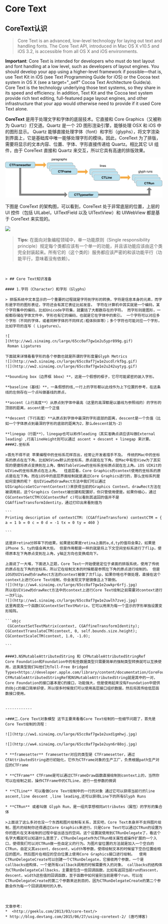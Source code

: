 # **Core Text**

## CoreText认识

> Core Text is an advanced, low-level technology for laying out text and handling fonts. The Core Text API, introduced in Mac OS X v10.5 and iOS 3.2, is accessible from all OS X and iOS environments.

**Important**: Core Text is intended for developers who must do text layout and font handling at a low level, such as developers of layout engines. You should develop your app using a higher-level framework if possible—that is, use Text Kit in iOS \(see Text Programming Guide for iOS\) or the Cocoa text system in OS X \(see a target="\_self" Cocoa Text Architecture Guide\/a\). Core Text is the technology underlying those text systems, so they share in its speed and efficiency. In addition, Text Kit and the Cocoa text system provide rich text editing, full-featured page layout engines, and other infrastructure that your app would otherwise need to provide if it used Core Text alone.

**CoreText** 是用于处理文字和字体的底层技术。它直接和 Core Graphics（又被称为 Quartz）打交道。Quartz 是一个 2D 图形渲染引擎，能够处理 OSX 和 iOS 中的图形显示。
Quartz 能够直接处理字体（font）和字形（glyphs），将文字渲染到界面上，它是基础库中唯一能够处理字形的模块。因此，CoreText 为了排版，需要将显示的文本内容、位置、字体、字形直接传递给 Quartz。相比其它 UI 组件，由于 CoreText 直接和 Quartz 来交互，所以它具有高速的排版效果。

![](/assets/1FF7A6E2-834E-4A77-9B5F-4543F4D64711.png)

下图是 CoreText 的架构图，可以看到，CoreText 处于非常底层的位置，上层的 UI 控件（包括 UILabel，UITextField 以及 UITextView）和 UIWebView 都是基于 CoreText 来实现的。

![](http://tangqiao.b0.upaiyun.com/coretext/coretext_arch.png)

> **Tips:**
> 在面向对象编程领域中，单一功能原则（Single responsibility principle）规定每个类都应该有一个单一的功能，并且该功能应该由这个类完全封装起来。所有它的（这个类的）服务都应该严密的和该功能平行（功能平行，意味着没有依赖）。
````````


> ## Core Text知识准备

#### 1.字符（Character）和字形（Glyphs）

> 排版系统中文本显示的一个重要的过程就是字符到字形的转换，字符是信息本身的元素，而字形是字符的图形表征，字符还会有其它表征比如发音。 字符在计算机中其实就是一个编码，某个字符集中的编码，比如Unicode字符集，就囊括了大都数存在的字符。 而字形则是图形，一般都存储在字体文件中，字形也有它的编码，也就是它在字体中的索引。 一个字符可以对应多个字形（不同的字体，或者同种字体的不同样式:粗体斜体等）；多个字符也可能对应一个字形，比如字符的连写（ Ligatures）。

![
](http://ww1.sinaimg.cn/large/65cc0af7gw1e2u5ypr899g.gif)
 Roman Ligatures

下面就来详情看看字形的各个参数也就是所谓的字形度量Glyph Metrics
![](http://ww3.sinaimg.cn/large/65cc0af7jw1e2ucdlrkfbg.gif)
![](http://ww2.sinaimg.cn/large/65cc0af7gw1e2u242uytyg.gif)

**bounding box（边界框 bbox）**，这是一个假想的框子，它尽可能紧密的装入字形。

**baseline（基线）**，一条假想的线,一行上的字形都以此线作为上下位置的参考，在这条线的左侧存在一个点叫做基线的原点，

**ascent（上行高度**）从原点到字体中最高（这里的高深都是以基线为参照线的）的字形的顶部的距离，ascent是一个正值

**descent（下行高度）**从原点到字体中最深的字形底部的距离，descent是一个负值（比如一个字体原点到最深的字形的底部的距离为2，那么descent就为-2）

**linegap（行距**），linegap也可以称作leading（其实准确点讲应该叫做External leading）,行高lineHeight则可以通过 ascent + descent + linegap 来计算。
####2.坐标系 

>首先不得不说 苹果编程中的坐标系花样百出，经常让开发者措手不及。 传统的Mac中的坐标系的原点在左下角，比如NSView默认的坐标系，原点就在左下角。但Mac中有些View为了其实现的便捷将原点变换到左上角，像NSTableView的坐标系坐标原点就在左上角。iOS UIKit的UIView的坐标系原点在左上角。  往底层看，Core Graphics的context使用的坐标系的原点是在左下角。而在iOS中的底层界面绘制就是通过Core Graphics进行的，那么坐标系列是如何变换的呢？ 在UIView的drawRect方法中我们可以通过UIGraphicsGetCurrentContext()来获得当前的Graphics Context。drawRect方法在被调用前，这个Graphics Context被创建和配置好，你只管使用便是。如果你细心，通过CGContextGetCTM(CGContextRef c)可以看到其返回的值并不是CGAffineTransformIdentity，通过打印出来看到值为

```
Printing description of contextCTM: (CGAffineTransform) contextCTM = { a = 1 b = 0 c = 0 d = -1 tx = 0 ty = 460 }

```

这是非retina分辨率下的结果，如果是如果是retina上面的a,d,ty的值将会乘2，如果是iPhone 5，ty的值会再大些。 但是作用都是一样的就是将上下文空间坐标系进行了flip，使得原本左下角原点变到左上角，y轴正方向也变换成向下。

上面说了一大堆，下面进入正题，Core Text一开始便是定位于桌面的排版系统，使用了传统的原点在左下角的坐标系，所以它在绘制文本的时候都是参照左下角的原点进行绘制的。 但是iOS的UIView的drawRect方法的context被做了次flip，如果你啥也不做处理，直接在这个context上进行Core Text绘制，你会发现文字是镜像且上下颠倒。
![](http://ww4.sinaimg.cn/large/65cc0af7gw1e2uwkpr6rfj.jpg)
所以在UIView的drawRect方法中的context上进行Core Text绘制之前需要对context进行一次Flip。
![](http://ww1.sinaimg.cn/large/65cc0af7gw1e2uwlh7zvej.jpg)
这里再提及一个函数CGContextSetTextMatrix，它可以用来为每一个显示的字形单独设置变形矩阵。

```objc
 CGContextSetTextMatrix(context, CGAffineTransformIdentity); CGContextTranslateCTM(context, 0, self.bounds.size.height); CGContextScaleCTM(context, 1.0, -1.0);

```

####3.NSMutableAttributedString 和 CFMutableAttributedStringRef 
Core Foundation和Foundation中的有些数据类型只需要简单的强制类型转换就可以互换使用，这类类型我们叫他们为Toll-Free Bridged Types<https://developer.apple.com/library/content/documentation/CoreFoundation/Conceptual/CFDesignConcepts/Articles/tollFreeBridgedTypes.html>。  CFMutableAttributedStringRef和NSMutableAttributedString就是其中的一对，Core Foundation的接口基本是C的接口，功能强大，但是使用起来没有Foundation中提供的Objc的接口简单好使，所以很多时候我们可以使用高层接口组织数据，然后将其传给低层函数接口使用。


------------

>###二.Core Text对象模型 这节主要来看看Core Text绘制的一些细节问题了，首先是Core Text绘制的流程：

![](http://ww1.sinaimg.cn/large/65cc0af7gw1e2uxd1gmhwj.jpg)

![](http://ww4.sinaimg.cn/large/65cc0af7gw1e2uyn6r88oj.jpg)

* **framesetter** framesetter对应的类型是 CTFramesetter，通过CFAttributedString进行初始化，它作为CTFrame对象的生产工厂，负责根据path生产对应的CTFrame

* **CTFrame** CTFrame是可以通过CTFrameDraw函数直接绘制到context上的，当然你可以在绘制之前，操作CTFrame中的CTLine，进行一些参数的微调

* **CTLine** 可以看做Core Text绘制中的一行的对象 通过它可以获得当前行的line ascent,line descent ,line leading,还可以获得Line下的所有Glyph Runs

* **CTRun** 或者叫做 Glyph Run，是一组共享想相同attributes（属性）的字形的集合体

>上面说了这么多对也没一个东西和图片绘制有关系，其实吧，Core Text本身并不支持图片绘制，图片的绘制你还得通过Core Graphics来进行。只是Core Text可以通过CTRun的设置为你的图片在文本绘制的过程中留出适当的空间。这个设置就使用到CTRunDelegate了，看这个名字大概就可以知道什么意思了，CTRunDelegate作为CTRun相关属性或操作扩展的一个入口，使得我们可以对CTRun做一些自定义的行为。为图片留位置的方法就是加入一个空白的CTRun，自定义其ascent，descent，width等参数，使得绘制文本的时候留下空白位置给相应的图片。然后图片在相应的空白位置上使用Core Graphics接口进行绘制。  使用CTRunDelegateCreate可以创建一个CTRunDelegate，它接收两个参数，一个是callbacks结构体，一个是所有callback调用的时候需要传入的对象。 callbacks的结构体为CTRunDelegateCallbacks，主要是包含一些回调函数，比如有返回当前run的ascent，descent，width这些值的回调函数，至于函数中如何鉴别当前是哪个run，可以在CTRunDelegateCreate的第二个参数来达到目的，因为CTRunDelegateCreate的第二个参数会作为每一个回调调用时的入参。



文章参考:
*  <http://geeklu.com/2013/03/core-text/>
* http://blog.devtang.com/2015/06/27/using-coretext-2/ (唐巧博客)




